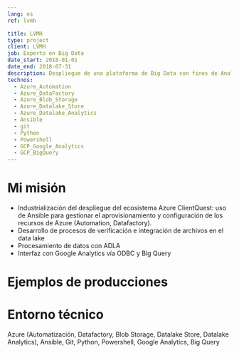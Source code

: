 ```yaml
---
lang: es
ref: lvmh

title: LVMH
type: project
client: LVMH
job: Experto en Big Data 
date_start: 2018-01-01
date_end: 2018-07-31
description: Despliegue de una plataforma de Big Data con fines de Analytics
technos:
  - Azure_Automation
  - Azure_DataFactory
  - Azure_Blob_Storage
  - Azure_Datalake_Store
  - Azure_Datalake_Analytics
  - Ansible
  - git
  - Python
  - Powershell
  - GCP_Google_Analytics
  - GCP_BigQuery
---
```

# Mi misión
- Industrialización del despliegue del ecosistema Azure ClientQuest: uso de Ansible para gestionar el aprovisionamiento y configuración de los recursos de Azure (Automation, Datafactory).
- Desarrollo de procesos de verificación e integración de archivos en el data lake
- Procesamiento de datos con ADLA
- Interfaz con Google Analytics vía ODBC y Big Query

# Ejemplos de producciones

# Entorno técnico
Azure (Automatización, Datafactory, Blob Storage, Datalake Store, Datalake Analytics), Ansible, Git, Python, Powershell, Google Analytics, Big Query